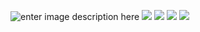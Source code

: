 ![enter image description here](https://i.imgur.com/9zHrBXW.png)
![](https://i.imgur.com/KohvG9u.png)
![](https://i.imgur.com/5goYOD5.png)
![](https://i.imgur.com/YkK4rGi.png)
![](https://i.imgur.com/GiTJydk.png)

